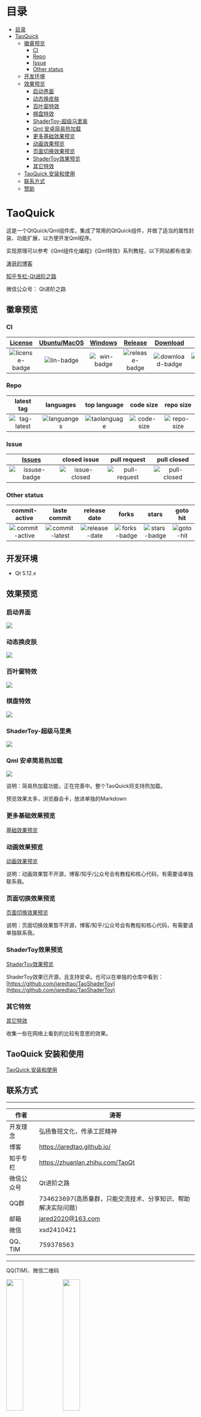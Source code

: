 ﻿# 目录
- [目录](#%E7%9B%AE%E5%BD%95)
- [TaoQuick](#TaoQuick)
  - [徽章预览](#%E5%BE%BD%E7%AB%A0%E9%A2%84%E8%A7%88)
    - [CI](#CI)
    - [Repo](#Repo)
    - [Issue](#Issue)
    - [Other status](#Other-status)
  - [开发环境](#%E5%BC%80%E5%8F%91%E7%8E%AF%E5%A2%83)
  - [效果预览](#%E6%95%88%E6%9E%9C%E9%A2%84%E8%A7%88)
    - [启动界面](#%E5%90%AF%E5%8A%A8%E7%95%8C%E9%9D%A2)
    - [动态换皮肤](#%E5%8A%A8%E6%80%81%E6%8D%A2%E7%9A%AE%E8%82%A4)
    - [百叶窗特效](#%E7%99%BE%E5%8F%B6%E7%AA%97%E7%89%B9%E6%95%88)
    - [棋盘特效](#%E6%A3%8B%E7%9B%98%E7%89%B9%E6%95%88)
    - [ShaderToy-超级马里奥](#ShaderToy-%E8%B6%85%E7%BA%A7%E9%A9%AC%E9%87%8C%E5%A5%A5)
    - [Qml 安卓简易热加载](#Qml-%E5%AE%89%E5%8D%93%E7%AE%80%E6%98%93%E7%83%AD%E5%8A%A0%E8%BD%BD)
    - [更多基础效果预览](#%E6%9B%B4%E5%A4%9A%E5%9F%BA%E7%A1%80%E6%95%88%E6%9E%9C%E9%A2%84%E8%A7%88)
    - [动画效果预览](#%E5%8A%A8%E7%94%BB%E6%95%88%E6%9E%9C%E9%A2%84%E8%A7%88)
    - [页面切换效果预览](#%E9%A1%B5%E9%9D%A2%E5%88%87%E6%8D%A2%E6%95%88%E6%9E%9C%E9%A2%84%E8%A7%88)
    - [ShaderToy效果预览](#ShaderToy%E6%95%88%E6%9E%9C%E9%A2%84%E8%A7%88)
    - [其它特效](#%E5%85%B6%E5%AE%83%E7%89%B9%E6%95%88)
  - [TaoQuick 安装和使用](#TaoQuick-%E5%AE%89%E8%A3%85%E5%92%8C%E4%BD%BF%E7%94%A8)
  - [联系方式](#%E8%81%94%E7%B3%BB%E6%96%B9%E5%BC%8F)
  - [赞助](#%E8%B5%9E%E5%8A%A9)
# TaoQuick

这是一个QtQuick/Qml组件库，集成了常用的QtQuick组件，并做了适当的属性封装、功能扩展，以方便开发Qml程序。

实现原理可以参考《Qml组件化编程》《Qml特效》系列教程，以下网站都有收录:

[涛哥的博客](https://jaredtao.github.io)

[知乎专栏-Qt进阶之路](https://zhuanlan.zhihu.com/TaoQt)

微信公众号： Qt进阶之路

## 徽章预览
### CI
|[License][license-link]| [Ubuntu/MacOS][lin-link] | [Windows][win-link] |[Release][release-link]|[Download][download-link]|latest|
|:--:|:--:|:--:|:--:|:--:|:--:|
|![license-badge]| ![lin-badge]| ![win-badge]|![release-badge] |![download-badge]|![download-latest]|

[license-link]: https://github.com/jaredtao/TaoQuick/blob/master/LICENSE "LICENSE"
[license-badge]: https://img.shields.io/badge/license-MIT-blue.svg "MIT"

[lin-badge]: https://travis-ci.com/jaredtao/TaoQuick.svg?branch=master "Travis build status"
[lin-link]: https://travis-ci.com/jaredtao/TaoQuick "Travis build status"
[win-badge]: https://ci.appveyor.com/api/projects/status/ontim37g33hvfv72?svg=true "AppVeyor build status"
[win-link]: https://ci.appveyor.com/project/jiawentao/TaoQuick "AppVeyor build status"

[release-link]: https://github.com/jaredtao/TaoQuick/releases "Release status"
[release-badge]: https://img.shields.io/github/release/jaredtao/TaoQuick.svg?style=flat-square "Release status"
[download-link]: https://github.com/jaredtao/TaoQuick/releases/latest "Download status"
[download-badge]: https://img.shields.io/github/downloads/jaredtao/TaoQuick/total.svg "Download status"
[download-latest]: https://img.shields.io/github/downloads/jaredtao/TaoQuick/latest/total.svg "latest status"

### Repo 
|latest tag|languages|top language|code size|repo size|
|:--: |:--: |:--:|:--:|:--:|
|![tag-latest]|![languanges]|![taolanguage]|![code-size]|![repo-size]|

[languanges]: https://img.shields.io/github/languages/count/jaredtao/taoquick.svg "language count"
[taolanguage]: https://img.shields.io/github/languages/top/jaredtao/taoquick.svg "top language"
[code-size]: https://img.shields.io/github/languages/code-size/jaredtao/taoquick.svg "code size"
[repo-size]: https://img.shields.io/github/repo-size/jaredtao/taoquick.svg "repo-size"
[tag-latest]: https://img.shields.io/github/tag/jaredtao/taoquick.svg

### Issue
|[Issues][issues-link]|closed issue|pull request|pull closed|
|:--:|:--:|:--:|:--:|
|![issuse-badge]|![issue-closed]|![pull-request]|![pull-closed]|

[issues-link]: https://github.com/jaredtao/TaoQuick/issues 
[issuse-badge]: https://img.shields.io/github/issues/jaredtao/taoquick.svg?style=popout 
[issue-closed]: https://img.shields.io/github/issues-closed/jaredtao/taoquick.svg
[pull-request]: https://img.shields.io/github/issues-pr/jaredtao/taoquick.svg
[pull-closed]: https://img.shields.io/github/issues-pr-closed/jaredtao/taoquick.svg

### Other status

|commit-active|laste commit|release date|forks|stars|goto hit|
|:--:|:--:|:--:|:--:|:--:|:--:|
|![commit-active]|![commit-latest]|![release-date]|![forks-badge]|![stars-badge]|![goto-hit]|

[forks-badge]: https://img.shields.io/github/forks/jaredtao/taoquick.svg "forks"
[stars-badge]: https://img.shields.io/github/stars/jaredtao/taoquick.svg "stars"
[goto-hit]: https://img.shields.io/github/search/jaredtao/taoquick/goto.svg "goto-hit"
[commit-active]: https://img.shields.io/github/commit-activity/w/jaredtao/taoquick.svg
[commit-latest]: https://img.shields.io/github/last-commit/jaredtao/taoquick.svg
[release-date]: https://img.shields.io/github/release-date/jaredtao/taoquick.svg

## 开发环境

* Qt 5.12.x

## 效果预览

### 启动界面

![](https://github.com/jaredtao/TaoQuickPreview/blob/master/Preview/Splash.gif)

### 动态换皮肤

![](https://github.com/jaredtao/TaoQuickPreview/blob/master/Preview/Skin.gif)

### 百叶窗特效

![](https://github.com/jaredtao/TaoQuickPreview/blob/master/Preview/Animation/5.gif)

### 棋盘特效
![](https://github.com/jaredtao/TaoQuickPreview/blob/master/Preview/PageSwitch/棋盘效果.gif)

### ShaderToy-超级马里奥
![](https://github.com/jaredtao/TaoQuickPreview/blob/master/Preview/ShaderToy/Preview4.gif)

### Qml 安卓简易热加载

![](https://github.com/jaredtao/TaoQuickPreview/blob/master/Preview/Hotload2.gif)

说明：简易热加载功能，正在完善中。整个TaoQuick将支持热加载。


预览效果太多，浏览器会卡，放进单独的Markdown
### 更多基础效果预览

[基础效果预览](https://github.com/jaredtao/TaoQuickPreview/blob/master/Preview-normal.md)

### 动画效果预览

[动画效果预览](https://github.com/jaredtao/TaoQuickPreview/blob/master/Preview-animation.md)

说明：动画效果暂不开源，博客/知乎/公众号会有教程和核心代码，有需要请单独联系我。

### 页面切换效果预览
[页面切换效果预览](https://github.com/jaredtao/TaoQuickPreview/blob/master/Preview-PageSwitch.md)

说明：页面切换效果暂不开源，博客/知乎/公众号会有教程和核心代码，有需要请单独联系我。
### ShaderToy效果预览

[ShaderToy效果预览](https://github.com/jaredtao/TaoQuickPreview/blob/master/Preview-ShaderToy.md)

ShaderToy效果已开源，且支持安卓。也可以在单独的仓库中看到：[https://github.com/jaredtao/TaoShaderToy](https://github.com/jaredtao/TaoShaderToy)

### 其它特效

[其它特效](https://github.com/jaredtao/TaoQuickPreview/blob/master/Preview-Effect.md)

收集一些在网络上看到的比较有意思的效果。

## TaoQuick 安装和使用

[TaoQuick 安装和使用](Install.md)

## 联系方式

***

| 作者 | 涛哥                           |
| ---- | -------------------------------- |
|开发理念 | 弘扬鲁班文化，传承工匠精神 |
| 博客 | https://jaredtao.github.io/ |
|知乎专栏| https://zhuanlan.zhihu.com/TaoQt |
|微信公众号| Qt进阶之路 |
|QQ群| 734623697(高质量群，只能交流技术、分享知识、帮助解决实际问题）|
| 邮箱 | jared2020@163.com                |
| 微信 | xsd2410421                       |
| QQ、TIM | 759378563                      |
***

QQ(TIM)、微信二维码

<img src="https://github.com/jaredtao/jaredtao.github.io/blob/master/img/qq_connect.jpg?raw=true" width="30%" height="30%" /><img src="https://github.com/jaredtao/jaredtao.github.io/blob/master/img/weixin_connect.jpg?raw=true" width="30%" height="30%" />


****** 请放心联系我，乐于提供咨询服务，也可洽谈有偿技术支持相关事宜。

***
## 赞助
<img src="https://github.com/jaredtao/jaredtao.github.io/blob/master/img/weixin.jpg?raw=true" width="30%" height="30%" /><img src="https://github.com/jaredtao/jaredtao.github.io/blob/master/img/zhifubao.jpg?raw=true" width="30%" height="30%" />

****** 觉得分享的内容还不错, 就请作者喝杯奶茶吧~~
***

